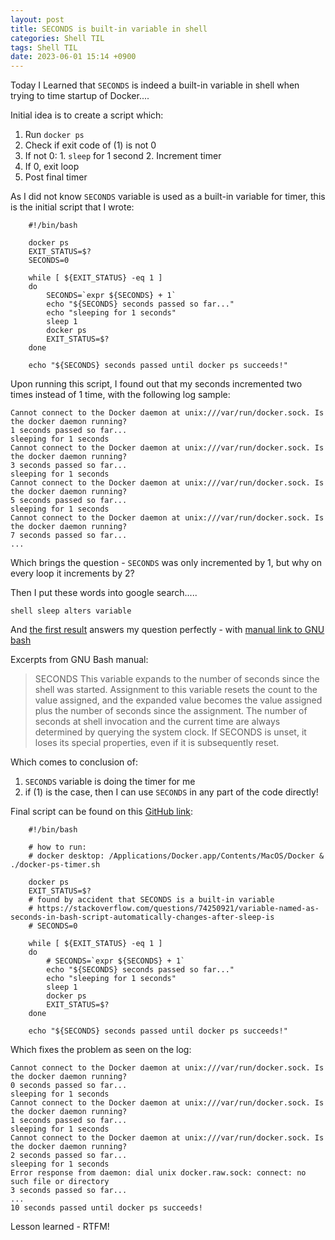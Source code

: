 ```yaml
---
layout: post
title: SECONDS is built-in variable in shell
categories: Shell TIL
tags: Shell TIL
date: 2023-06-01 15:14 +0900
---
```

Today I Learned that `SECONDS` is indeed a built-in variable in shell when trying to time startup of Docker....

Initial idea is to create a script which:
1. Run `docker ps`
2. Check if exit code of (1) is not 0
  1. If not 0:
    1. `sleep` for 1 second
    2. Increment timer
  2. If 0, exit loop
3. Post final timer

As I did not know `SECONDS` variable is used as a built-in variable for timer, this is the initial script that I wrote:
```
    #!/bin/bash

    docker ps
    EXIT_STATUS=$?
    SECONDS=0

    while [ ${EXIT_STATUS} -eq 1 ]
    do 
        SECONDS=`expr ${SECONDS} + 1`
        echo "${SECONDS} seconds passed so far..."
        echo "sleeping for 1 seconds"
        sleep 1
        docker ps
        EXIT_STATUS=$?
    done

    echo "${SECONDS} seconds passed until docker ps succeeds!"
```

Upon running this script, I found out that my seconds incremented two times instead of 1 time, with the following log sample:
```
Cannot connect to the Docker daemon at unix:///var/run/docker.sock. Is the docker daemon running?
1 seconds passed so far...
sleeping for 1 seconds
Cannot connect to the Docker daemon at unix:///var/run/docker.sock. Is the docker daemon running?
3 seconds passed so far...
sleeping for 1 seconds
Cannot connect to the Docker daemon at unix:///var/run/docker.sock. Is the docker daemon running?
5 seconds passed so far...
sleeping for 1 seconds
Cannot connect to the Docker daemon at unix:///var/run/docker.sock. Is the docker daemon running?
7 seconds passed so far...
...
```

Which brings the question - `SECONDS` was only incremented by 1, but why on every loop it increments by 2?

Then I put these words into google search.....

`shell sleep alters variable`

And [the first result](https://stackoverflow.com/questions/74250921/variable-named-as-seconds-in-bash-script-automatically-changes-after-sleep-is) answers my question perfectly - with [manual link to GNU bash](https://www.gnu.org/software/bash/manual/html_node/Bash-Variables.html)

Excerpts from GNU Bash manual:
> SECONDS
This variable expands to the number of seconds since the shell was started. Assignment to this variable resets the count to the value assigned, and the expanded value becomes the value assigned plus the number of seconds since the assignment. The number of seconds at shell invocation and the current time are always determined by querying the system clock. If SECONDS is unset, it loses its special properties, even if it is subsequently reset.


Which comes to conclusion of:
1. `SECONDS` variable is doing the timer for me
2. if (1) is the case, then I can use `SECONDS` in any part of the code directly!

Final script can be found on this [GitHub link](https://github.com/ChrHan/personal-scripts/blob/main/docker-ps-timer.sh):

```
    #!/bin/bash

    # how to run:
    # docker desktop: /Applications/Docker.app/Contents/MacOS/Docker &  ./docker-ps-timer.sh

    docker ps
    EXIT_STATUS=$?
    # found by accident that SECONDS is a built-in variable
    # https://stackoverflow.com/questions/74250921/variable-named-as-seconds-in-bash-script-automatically-changes-after-sleep-is
    # SECONDS=0

    while [ ${EXIT_STATUS} -eq 1 ]
    do 
        # SECONDS=`expr ${SECONDS} + 1`
        echo "${SECONDS} seconds passed so far..."
        echo "sleeping for 1 seconds"
        sleep 1
        docker ps
        EXIT_STATUS=$?
    done

    echo "${SECONDS} seconds passed until docker ps succeeds!"
```

Which fixes the problem as seen on the log:
```
Cannot connect to the Docker daemon at unix:///var/run/docker.sock. Is the docker daemon running?
0 seconds passed so far...
sleeping for 1 seconds
Cannot connect to the Docker daemon at unix:///var/run/docker.sock. Is the docker daemon running?
1 seconds passed so far...
sleeping for 1 seconds
Cannot connect to the Docker daemon at unix:///var/run/docker.sock. Is the docker daemon running?
2 seconds passed so far...
sleeping for 1 seconds
Error response from daemon: dial unix docker.raw.sock: connect: no such file or directory
3 seconds passed so far...
...
10 seconds passed until docker ps succeeds!
```

Lesson learned - RTFM!
